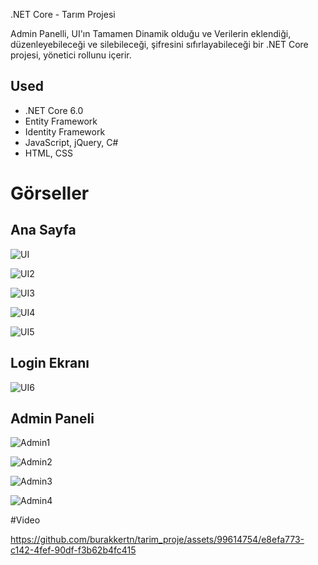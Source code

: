 <a name="readme-top"></a>
 .NET Core - Tarım Projesi 

Admin Panelli, UI'ın Tamamen Dinamik olduğu ve
Verilerin eklendiği, düzenleyebileceği ve silebileceği, şifresini sıfırlayabileceği bir .NET Core  projesi, yönetici rollunu içerir. 







## Used

- .NET Core 6.0
- Entity Framework
- Identity Framework
- JavaScript, jQuery, C#
- HTML, CSS

  
# Görseller

## Ana Sayfa
![UI](https://github.com/burakkertn/tarim_proje/assets/99614754/59137291-8d18-4ce1-9b82-fc6f4ad5d52c)

![UI2](https://github.com/burakkertn/tarim_proje/assets/99614754/c0e22132-6cdc-4cca-9ee8-19548c0597ba)

![UI3](https://github.com/burakkertn/tarim_proje/assets/99614754/04e89691-4a86-4fd6-9a77-79e4b4b718f1)

![UI4](https://github.com/burakkertn/tarim_proje/assets/99614754/1729de59-667d-4c27-96dd-9b55bcc74ed9)

![UI5](https://github.com/burakkertn/tarim_proje/assets/99614754/a12e0aef-fce1-49a5-ae1e-0551a0ccb94d)

## Login Ekranı

![UI6](https://github.com/burakkertn/tarim_proje/assets/99614754/0ccbc230-502e-4148-a558-e404ba7d6a57)


## Admin Paneli

![Admin1](https://github.com/burakkertn/tarim_proje/assets/99614754/b916695a-fe1f-425f-a79e-c19a49a28b14)

![Admin2](https://github.com/burakkertn/tarim_proje/assets/99614754/87eea94c-6f1c-48af-b125-5e6e235b9c2e)

![Admin3](https://github.com/burakkertn/tarim_proje/assets/99614754/0a4ab128-4f2c-46f4-bcf9-5b97fccfec61)

![Admin4](https://github.com/burakkertn/tarim_proje/assets/99614754/f7054cde-49d7-4c3d-be67-e954138ec002)


#Video


https://github.com/burakkertn/tarim_proje/assets/99614754/e8efa773-c142-4fef-90df-f3b62b4fc415








